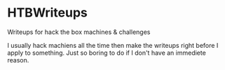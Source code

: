# HTBWriteups
Writeups for hack the box machines &amp; challenges

I usually hack machiens all the time then make the writeups right before I apply to something. Just so boring to do if I don't have an immediete reason.
